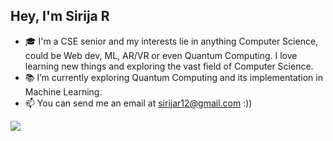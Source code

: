 <h2 align="left">Hey, I'm Sirija R</h2>

- 🎓 I'm a CSE senior and my interests lie in anything Computer Science, could be Web dev, ML, AR/VR or even Quantum Computing. I love learning new things and exploring the vast field of Computer Science.
- 📚 I’m currently exploring Quantum Computing and its implementation in Machine Learning.
- 📫 You can send me an email at sirijar12@gmail.com :))

<img align='left' src="https://github-readme-stats.vercel.app/api/top-langs/?username=SirijaReddy&card_width=300&bg_color=0D1117&title_color=fff&layout=compact"/>
